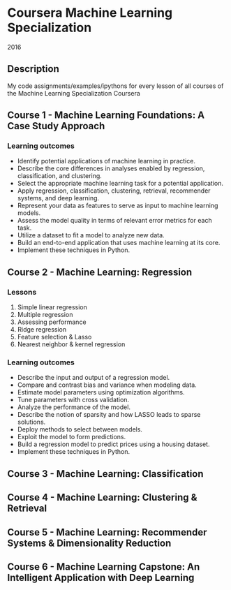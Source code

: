 # Coursera Machine Learning Specialization
2016
## Description
My code assignments/examples/ipythons for every lesson of all courses of the Machine Learning Specialization Coursera

## Course 1 - Machine Learning Foundations: A Case Study Approach
### Learning outcomes
- Identify potential applications of machine learning in practice.  
- Describe the core differences in analyses enabled by regression, classification, and clustering.
- Select the appropriate machine learning task for a potential application.  
- Apply regression, classification, clustering, retrieval, recommender systems, and deep learning.
- Represent your data as features to serve as input to machine learning models. 
- Assess the model quality in terms of relevant error metrics for each task.
- Utilize a dataset to fit a model to analyze new data.
- Build an end-to-end application that uses machine learning at its core.  
- Implement these techniques in Python.

## Course 2 - Machine Learning: Regression
### Lessons
1. Simple linear regression
2. Multiple regression
3. Assessing performance
4. Ridge regression
5. Feature selection & Lasso
6. Nearest neighbor & kernel regression

### Learning outcomes
- Describe the input and output of a regression model.
- Compare and contrast bias and variance when modeling data.
- Estimate model parameters using optimization algorithms.
- Tune parameters with cross validation.
- Analyze the performance of the model.
- Describe the notion of sparsity and how LASSO leads to sparse solutions.
- Deploy methods to select between models.
- Exploit the model to form predictions. 
- Build a regression model to predict prices using a housing dataset.
- Implement these techniques in Python.

## Course 3 - Machine Learning: Classification

## Course 4 - Machine Learning: Clustering & Retrieval

## Course 5 - Machine Learning: Recommender Systems & Dimensionality Reduction

## Course 6 - Machine Learning Capstone: An Intelligent Application with Deep Learning



